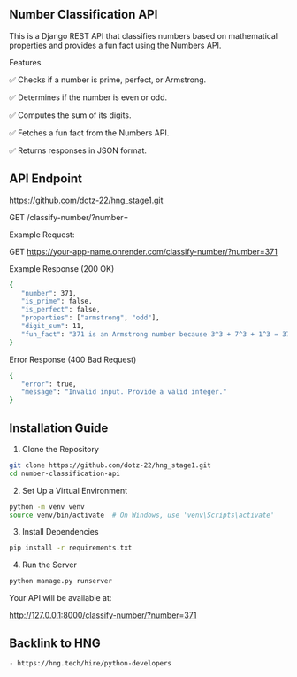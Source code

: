 ## **Number Classification API**

This is a Django REST API that classifies numbers based on mathematical properties and provides a fun fact using the Numbers API.

Features

✅ Checks if a number is prime, perfect, or Armstrong.

✅ Determines if the number is even or odd.

✅ Computes the sum of its digits.

✅ Fetches a fun fact from the Numbers API.

✅ Returns responses in JSON format.

## **API Endpoint**

https://github.com/dotz-22/hng_stage1.git

GET /classify-number/?number=<integer>


Example Request:

GET https://your-app-name.onrender.com/classify-number/?number=371

Example Response (200 OK)
 ```bash
{
    "number": 371,
    "is_prime": false,
    "is_perfect": false,
    "properties": ["armstrong", "odd"],
    "digit_sum": 11,
    "fun_fact": "371 is an Armstrong number because 3^3 + 7^3 + 1^3 = 371."
}
```

Error Response (400 Bad Request)
 ```bash
{
    "error": true,
    "message": "Invalid input. Provide a valid integer."
}
```

## **Installation Guide**

1. Clone the Repository
 ```bash
git clone https://github.com/dotz-22/hng_stage1.git
cd number-classification-api
```

2. Set Up a Virtual Environment
 ```bash
python -m venv venv
source venv/bin/activate  # On Windows, use 'venv\Scripts\activate'
```
3. Install Dependencies
 ```bash
pip install -r requirements.txt
```

4. Run the Server
 ```bash
python manage.py runserver
```
Your API will be available at:

http://127.0.0.1:8000/classify-number/?number=371


## **Backlink to HNG**
 ```bash
- https://hng.tech/hire/python-developers
```